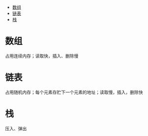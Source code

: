 * [数组](#数组)
* [链表](#链表)
* [栈](#栈)

# 数组 #
占用连续内存；读取快，插入、删除慢
# 链表 #
占用随机内存；每个元素存贮下一个元素的地址；读取慢，插入，删除快
# 栈 #
压入、弹出
